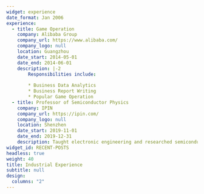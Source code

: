 ```yaml
---
widget: experience
date_format: Jan 2006
experience:
  - title: Game Operation
    company: Alibaba Group
    company_url: https://www.alibaba.com/
    company_logo: null
    location: Guangzhou
    date_start: 2014-05-01
    date_end: 2014-06-01
    description: |-2
        Responsibilities include:
        
        * Business Data Analytics
        * Business Report Writing 
        * Popular Game Operation
  - title: Professor of Semiconductor Physics
    company: IPIN
    company_url: https://ipin.com/
    company_logo: null
    location: Shenzhen
    date_start: 2019-11-01
    date_end: 2019-12-31
    description: Taught electronic engineering and researched semiconductor physics.
widget_id: RECENT-POSTS
headless: true
weight: 40
title: Industrial Experience
subtitle: null
design:
  columns: "2"
---
```

